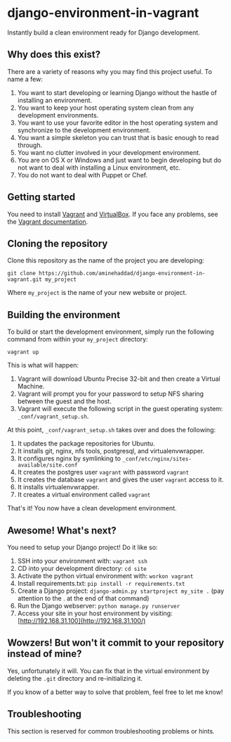 # django-environment-in-vagrant

Instantly build a clean environment ready for Django development.

## Why does this exist?

There are a variety of reasons why you may find this project useful. To name a few:

1. You want to start developing or learning Django without the hastle of installing an environment.
2. You want to keep your host operating system clean from any development environments.
3. You want to use your favorite editor in the host operating system and synchronize to the development environment.
4. You want a simple skeleton you can trust that is basic enough to read through.
5. You want no clutter involved in your development environment.
6. You are on OS X or Windows and just want to begin developing but do not want to deal with installing a Linux environment, etc.
7. You do not want to deal with Puppet or Chef.

## Getting started

You need to install [Vagrant](https://www.vagrantup.com/) and [VirtualBox](http://www.virtualbox.org/).
If you face any problems, see the [Vagrant documentation](http://www.vagrantup.com/).

## Cloning the repository

Clone this repository as the name of the project you are developing:

	git clone https://github.com/aminehaddad/django-environment-in-vagrant.git my_project

Where `my_project` is the name of your new website or project.

## Building the environment

To build or start the development environment, simply run the following command from within your `my_project` directory:

	vagrant up

This is what will happen:

1. Vagrant will download Ubuntu Precise 32-bit and then create a Virtual Machine.
2. Vagrant will prompt you for your password to setup NFS sharing between the guest and the host.
3. Vagrant will execute the following script in the guest operating system: `_conf/vagrant_setup.sh`.

At this point, `_conf/vagrant_setup.sh` takes over and does the following:

1. It updates the package repositories for Ubuntu.
2. It installs git, nginx, nfs tools, postgresql, and virtualenvwrapper.
3. It configures nginx by symlinking to `_conf/etc/nginx/sites-available/site.conf`
4. It creates the postgres user `vagrant` with password `vagrant`
5. It creates the database `vagrant` and gives the user `vagrant` access to it.
6. It installs virtualenvwrapper.
7. It creates a virtual environment called `vagrant`

That's it! You now have a clean development environment.

## Awesome! What's next?

You need to setup your Django project! Do it like so:

1. SSH into your environment with: `vagrant ssh`
2. CD into your development directory: `cd site`
3. Activate the python virtual environment with: `workon vagrant`
4. Install requirements.txt: `pip install -r requirements.txt`
5. Create a Django project: `django-admin.py startproject my_site .` (pay attention to the . at the end of that command)
6. Run the Django webserver: `python manage.py runserver`
7. Access your site in your host environment by visiting: [http://192.168.31.100](http://192.168.31.100/)

## Wowzers! But won't it commit to your repository instead of mine?

Yes, unfortunately it will. You can fix that in the virtual environment by deleting the `.git` directory and re-initializing it.

If you know of a better way to solve that problem, feel free to let me know!

## Troubleshooting

This section is reserved for common troubleshooting problems or hints.
